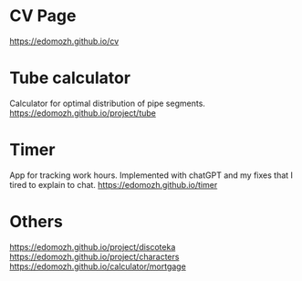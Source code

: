# CV Page
https://edomozh.github.io/cv

# Tube calculator

Calculator for optimal distribution of pipe segments.
https://edomozh.github.io/project/tube

# Timer

App for tracking work hours.
Implemented with chatGPT and my fixes that I tired to explain to chat.
https://edomozh.github.io/timer

# Others
https://edomozh.github.io/project/discoteka
https://edomozh.github.io/project/characters 
https://edomozh.github.io/calculator/mortgage
